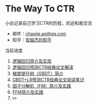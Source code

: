 # The Way To CTR
小白记录自己学习CTR的历程，欢迎和我交流
* 邮件：[chaojie.an@qq.com](chaojie.an@qq.com)
* 知乎：[安超杰的知乎](https://www.zhihu.com/people/yu-feng-er-xing-86)

当前进度<br/>
1. [逻辑回归简介及实现](https://github.com/crazycharles/TheWayToCTR/tree/master/逻辑回归简介及实现)
2. [逻辑回归预测CTR经典论文解读](https://github.com/crazycharles/TheWayToCTR/tree/master/逻辑回归预测CTR经典论文解读)
3. [梯度提升树（GBDT）简介](https://github.com/crazycharles/TheWayToCTR/tree/master/梯度提升树（GBDT）简介)
4. [GBDT+LR预测CTR经典论文阅读笔记](https://github.com/crazycharles/TheWayToCTR/tree/master/GBDT%2BLR预测CTR经典论文阅读笔记)
5. [因子分解机（FM）简介及实践](https://github.com/crazycharles/TheWayToCTR/tree/master/%E5%9B%A0%E5%AD%90%E5%88%86%E8%A7%A3%E6%9C%BA%EF%BC%88FM%EF%BC%89%E7%AE%80%E4%BB%8B%E5%8F%8A%E5%AE%9E%E8%B7%B5)
6. [FFM简介及实践](https://github.com/crazycharles/TheWayToCTR/tree/master/FFM%E7%AE%80%E4%BB%8B%E5%8F%8A%E5%AE%9E%E8%B7%B5)
7. :pencil2:
